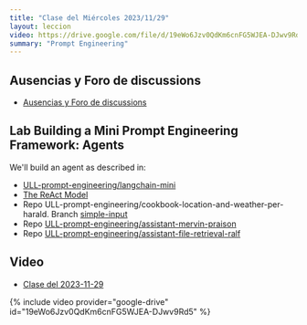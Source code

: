 ```yaml
---
title: "Clase del Miércoles 2023/11/29"
layout: leccion
video: https://drive.google.com/file/d/19eWo6Jzv0QdKm6cnFG5WJEA-DJwv9Rd5/view?usp=sharing
summary: "Prompt Engineering"
---
```



## Ausencias y Foro de discussions

* <a href="https://github.com/orgs/ULL-ESIT-DMSI-2324/discussions" target="_blank">Ausencias y Foro de discussions</a>
  
## Lab Building a Mini Prompt Engineering Framework: Agents

We'll build an agent as described in:

* [ULL-prompt-engineering/langchain-mini](https://github.com/ULL-prompt-engineering/langchain-mini/tree/main)
* [The ReAct Model](https://github.com/ULL-prompt-engineering/prompt-engineering-101/blob/main/lesson6/the-react-framework.md)
* Repo ULL-prompt-engineering/cookbook-location-and-weather-per-harald.  Branch [simple-input](https://github.com/ULL-prompt-engineering/cookbook-location-and-weather-per-harald/tree/simple-input)
* Repo [ULL-prompt-engineering/assistant-mervin-praison](https://github.com/ULL-prompt-engineering/assistant-mervin-praison)
* Repo [ULL-prompt-engineering/assistant-file-retrieval-ralf](https://github.com/ULL-prompt-engineering/assistant-file-retrieval-ralf)


## Video 

* <a href="{{page.video}}">Clase del 2023-11-29</a>

{% include video provider="google-drive" id="19eWo6Jzv0QdKm6cnFG5WJEA-DJwv9Rd5" %}
